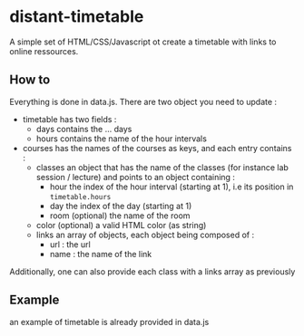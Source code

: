 # distant-timetable

A simple set of HTML/CSS/Javascript ot create a timetable with
links to online ressources.

## How to

Everything is done in data.js. There are two object you need to update :
* timetable has two fields :
	* days contains the ... days
	* hours contains the name of the hour intervals
* courses has the names of the courses as keys, and each entry contains :
	* classes an object that has the name of the classes (for instance lab session / lecture) and points to an object containing :
		* hour the index of the hour interval (starting at 1), i.e its position in `timetable.hours`
		* day the index of the day (starting at 1)
		* room (optional) the name of the room
	* color (optional) a valid HTML color (as string)
	* links an array of objects, each object being composed of :
		* url : the url
		* name : the name of the link

Additionally, one can also provide each class with a links array as previously

## Example

an example of timetable is already provided in data.js
